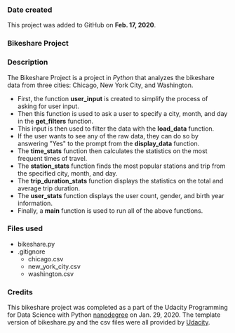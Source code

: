 ### Date created
This project was added to GitHub on **Feb. 17, 2020**.

### Bikeshare Project

### Description
The Bikeshare Project is a project in *Python* that analyzes the bikeshare data from three cities: Chicago, New York City, and Washington.
* First, the function **user_input** is created to simplify the process of asking for user input.
* Then this function is used to ask a user to specify a city, month, and day in the **get_filters** function.
* This input is then used to filter the data with the **load_data** function.
* If the user wants to see any of the raw data, they can do so by answering "Yes" to the prompt from the **display_data** function.
* The **time_stats** function then calculates the statistics on the most frequent times of travel.
* The **station_stats** function finds the most popular stations and trip from the specified city, month, and day.
* The **trip_duration_stats** function displays the statistics on the total and average trip duration.
* The **user_stats** function displays the user count, gender, and birth year information.
* Finally, a **main** function is used to run all of the above functions.

### Files used
* bikeshare.py
* .gitignore
  * chicago.csv
  * new_york_city.csv
  * washington.csv

### Credits
This bikeshare project was completed as a part of the Udacity Programming for Data Science with Python [nanodegree][1] on Jan. 29, 2020. The template version of bikeshare.py and the csv files were all provided by [Udacity][2].

[1]: https://www.udacity.com/course/programming-for-data-science-nanodegree--nd104 "Title"
[2]: https://www.udacity.com "Title"
